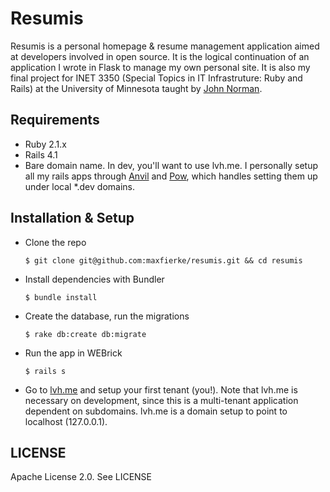 # Resumis

Resumis is a personal homepage & resume management application aimed at developers involved in open source. It is the logical continuation of an application I wrote in Flask to manage my own personal site. It is also my final project for INET 3350 (Special Topics in IT Infrastruture: Ruby and Rails) at the University of Minnesota taught by [John Norman](https://github.com/jgn).

## Requirements
* Ruby 2.1.x
* Rails 4.1
* Bare domain name. In dev, you'll want to use lvh.me. I personally setup all my rails apps through [Anvil](http://anvilformac.com/) and [Pow](http://pow.cx/), which handles setting them up under local *.dev domains.

## Installation & Setup

* Clone the repo

  ```
  $ git clone git@github.com:maxfierke/resumis.git && cd resumis
  ```

* Install dependencies with Bundler

  ```
  $ bundle install
  ```

* Create the database, run the migrations

  ```
  $ rake db:create db:migrate
  ```

* Run the app in WEBrick

  ```
  $ rails s
  ```

* Go to [lvh.me](http://lvm.me) and setup your first tenant (you!). Note that lvh.me is necessary on development, since this is a multi-tenant application dependent on subdomains. lvh.me is a domain setup to point to localhost (127.0.0.1).

## LICENSE

Apache License 2.0. See LICENSE
